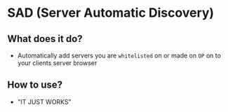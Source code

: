 # SAD (Server Automatic Discovery)


## What does it do?
 
- Automatically add servers you are `whitelisted` on or made on `OP` on to your clients server browser

## How to use?

- "IT JUST WORKS"
